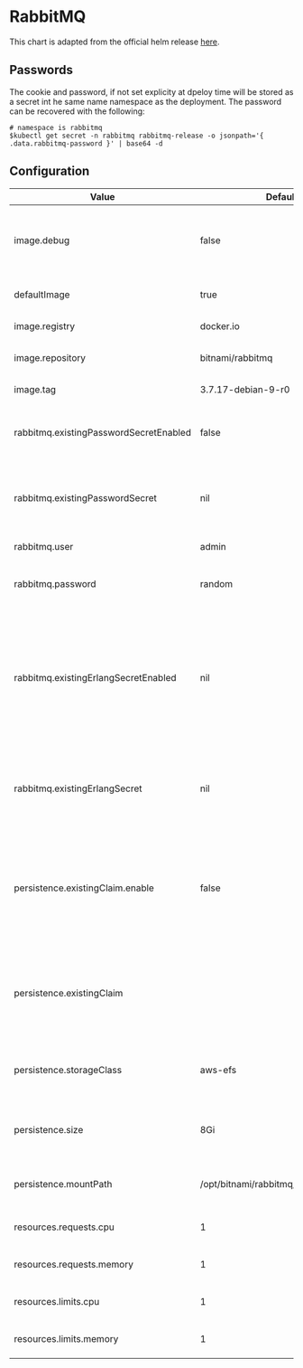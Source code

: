 # RabbitMQ

This chart is adapted from the official helm release [here](https://github.com/helm/charts/tree/master/stable/rabbitmq).

## Passwords

The cookie and password, if not set explicity at dpeloy time will be stored as a secret int he same name namespace as the deployment. The password can be recovered with the following:

    # namespace is rabbitmq
    $kubectl get secret -n rabbitmq rabbitmq-release -o jsonpath='{ .data.rabbitmq-password }' | base64 -d

## Configuration

|Value|Default|Comment
|-|-|-
|image.debug|false|Set to true if you would like to see extra information on logs
|defaultImage|true|Use default Docker images
|image.registry|docker.io|RabbitMQ Registry
|image.repository|bitnami/rabbitmq|RabbitMQ image name
|image.tag|3.7.17-debian-9-r0|RabbitMQ image tag
|rabbitmq.existingPasswordSecretEnabled|false|Use a secret to hold the RabbitMQ password
|rabbitmq.existingPasswordSecret|nil|Name of the secret holding the key name 'rabbitmq-password'
|rabbitmq.user|admin|RabbitMQ Username
|rabbitmq.password|random|description: RabbitMQ user password
|rabbitmq.existingErlangSecretEnabled|nil|Name of the secret holding the key name 'rabbitmq-erlang-cookie', otherwise the cookie will be randomly generated
|rabbitmq.existingErlangSecret|nil|Name of the secret holding the key name 'rabbitmq-erlang-cookie'
|persistence.existingClaim.enable|false|Use a manually managed PVC, set to false to let this deployment create and manage the PVC
|persistence.existingClaim||Name of the exisiting PVC, leave blank to use managed claim
|persistence.storageClass|aws-efs|storage Class of the managed PVC
|persistence.size|8Gi|description: Size of the managed PVC, e.g. 8Gi or 8Mi
|persistence.mountPath|/opt/bitnami/rabbitmq/var/lib/rabbitmq|The path the volume will be mounted at
|resources.requests.cpu|1|Amount of memory requested
|resources.requests.memory|1|Amount of cpu requestes
|resources.limits.cpu|1|Max amount of memory
|resources.limits.memory|1|Max amount of cpu